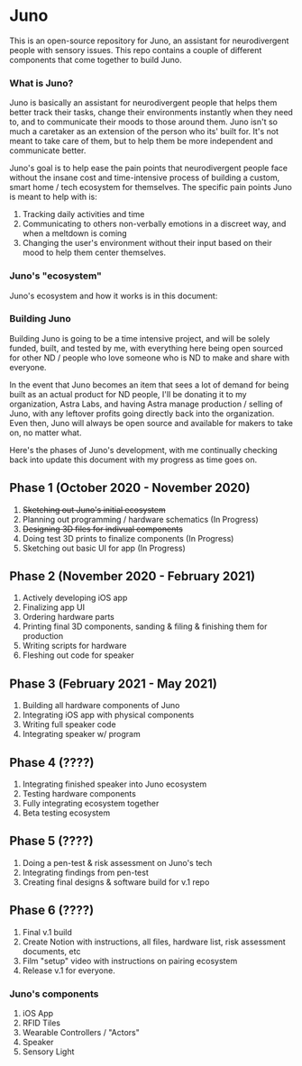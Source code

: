 # Juno
This is an open-source repository for Juno, an assistant for neurodivergent people with sensory issues. This repo contains a couple of different components that come together to build Juno. 

### What is Juno?
Juno is basically an assistant for neurodivergent people that helps them better track their tasks, change their environments instantly when they need to, and to communicate their moods to those around them. Juno isn't so much a caretaker as an extension of the person who its' built for. It's not meant to take care of them, but to help them be more independent and communicate better. 

Juno's goal is to help ease the pain points that neurodivergent people face without the insane cost and time-intensive process of building a custom, smart home / tech ecosystem for themselves. The specific pain points Juno is meant to help with is:
1. Tracking daily activities and time
2. Communicating to others non-verbally emotions in a discreet way, and when a meltdown is coming
3. Changing the user's environment without their input based on their mood to help them center themselves.

### Juno's "ecosystem"
Juno's ecosystem and how it works is in this document: 

### Building Juno
Building Juno is going to be a time intensive project, and will be solely funded, built, and tested by me, with everything here being open sourced for other ND / people who love someone who is ND to make and share with everyone. 

In the event that Juno becomes an item that sees a lot of demand for being built as an actual product for ND people, I'll be donating it to my organization, Astra Labs, and having Astra manage production / selling of Juno, with any leftover profits going directly back into the organization. Even then, Juno will always be open source and available for makers to take on, no matter what. 

Here's the phases of Juno's development, with me continually checking back into update this document with my progress as time goes on. 

## Phase 1 (October 2020 - November 2020)
1. ~~Sketching out Juno's initial ecosystem~~
2. Planning out programming / hardware schematics (In Progress)
3. ~~Designing 3D files for indivual components~~
4. Doing test 3D prints to finalize components (In Progress)
5. Sketching out basic UI for app (In Progress)

## Phase 2 (November 2020 - February 2021)
1. Actively developing iOS app
2. Finalizing app UI
3. Ordering hardware parts 
4. Printing final 3D components, sanding & filing & finishing them for production
5. Writing scripts for hardware 
6. Fleshing out code for speaker

## Phase 3 (February 2021 - May 2021)
1. Building all hardware components of Juno
2. Integrating iOS app with physical components
3. Writing full speaker code
4. Integrating speaker w/ program

## Phase 4 (????)
1. Integrating finished speaker into Juno ecosystem
2. Testing hardware components
3. Fully integrating ecosystem together
4. Beta testing ecosystem 

## Phase 5  (????)
1. Doing a pen-test & risk assessment on Juno's tech
2. Integrating findings from pen-test
3. Creating final designs & software build for v.1 repo

## Phase 6 (????)
1. Final v.1 build
2. Create Notion with instructions, all files, hardware list, risk assessment documents, etc
3. Film "setup" video with instructions on pairing ecosystem
4. Release v.1 for everyone.


### Juno's components
1. iOS App
2. RFID Tiles
3. Wearable Controllers / "Actors"
4. Speaker
5. Sensory Light

